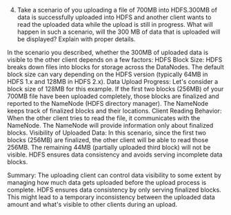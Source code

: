 4) Take a scenario of you uploading a file of 700MB into HDFS.300MB of data is successfully uploaded into HDFS and another client wants to read the uploaded data while the upload is still in progress. What will happen in such a scenario, will the 300 MB of data that is uploaded will be displayed? Explain with proper details.

In the scenario you described, whether the 300MB of uploaded data is visible to the other client depends on a few factors:
HDFS Block Size:
HDFS breaks down files into blocks for storage across the DataNodes. The default block size can vary depending on the HDFS version (typically 64MB in HDFS 1.x and 128MB in HDFS 2.x).
Data Upload Progress:
Let's consider a block size of 128MB for this example.
If the first two blocks (256MB) of your 700MB file have been uploaded completely, those blocks are finalized and reported to the NameNode (HDFS directory manager).
The NameNode keeps track of finalized blocks and their locations.
Client Reading Behavior:
When the other client tries to read the file, it communicates with the NameNode.
The NameNode will provide information only about finalized blocks.
Visibility of Uploaded Data:
In this scenario, since the first two blocks (256MB) are finalized, the other client will be able to read those 256MB.
The remaining 44MB (partially uploaded third block) will not be visible. HDFS ensures data consistency and avoids serving incomplete data blocks.

Summary:
The uploading client can control data visibility to some extent by managing how much data gets uploaded before the upload process is complete.
HDFS ensures data consistency by only serving finalized blocks. This might lead to a temporary inconsistency between the uploaded data amount and what's visible to other clients during an upload.

